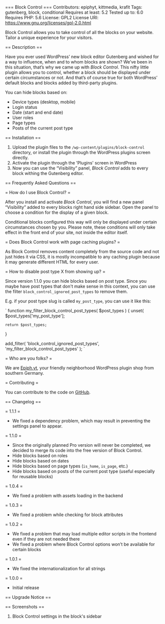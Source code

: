 === Block Control ===
Contributors: epiphyt, kittmedia, krafit
Tags: gutenberg, block, conditional
Requires at least: 5.2
Tested up to: 6.0
Requires PHP: 5.6
License: GPL2
License URI: https://www.gnu.org/licenses/gpl-2.0.html

Block Control allows you to take control of all the blocks on your website. Tailor a unique experience for your visitors.

== Description ==

Have you ever used WordPress’ new block editor Gutenberg and wished for a way to influence, when and to whom blocks are shown? We’ve been in this situation, that’s why we came up with _Block Control_. This nifty little plugin allows you to control, whether a block should be displayed under certain circumstances or not. And that’s of course true for both WordPress’ default blocks and blocks added by third-party plugins.

You can hide blocks based on:
* Device types (desktop, mobile)
* Login status
* Date (start and end date)
* User roles
* Page types
* Posts of the current post type

== Installation ==

1. Upload the plugin files to the `/wp-content/plugins/block-control` directory, or install the plugin through the WordPress plugins screen directly.
1. Activate the plugin through the 'Plugins' screen in WordPress
1. Now you can use the “Visibility” panel, _Block Control_ adds to every block withing the Gutenberg editor.


== Frequently Asked Questions ==

= How do I use Block Control? =

After you install and activate _Block Control_, you will find a new panel “Visibility” added to every blocks right hand side sidebar. Open the panel to choose a condition for the display of a given block.

Conditional blocks configured this way will only be displayed under certain circumstances chosen by you. Please note, these conditions will only take effect in the front end of your site, not inside the editor itself.

= Does Block Control work with page caching plugins? =

As Block Control removes content completely from the source code and not just hides it via CSS, it is mostly incompatible to any caching plugin because it may generate different HTML for every user.

= How to disable post type X from showing up? =

Since version 1.1.0 you can hide blocks based on post type. Since you maybe have post types that don't make sense in this context, you can use the filter `block_control_ignored_post_types` to remove them.

E.g. if your post type slug is called `my_post_type`, you can use it like this:

`
function my_filter_block_control_post_types( $post_types ) {
	unset( $post_types['my_post_type'];
	
	return $post_types;
}

add_filter( 'block_control_ignored_post_types', 'my_filter_block_control_post_types' );
`

= Who are you folks? =

We are [Epiph.yt](https://epiph.yt/), your friendly neighborhood WordPress plugin shop from southern Germany.

= Contributing =

You can contribute to the code on [GitHub](https://github.com/epiphyt/block-control).

== Changelog ==

= 1.1.1 =
* We fixed a dependency problem, which may result in preventing the settings panel to appear.

= 1.1.0 =
* Since the originally planned Pro version will never be completed, we decided to merge its code into the free version of Block Control.
* Hide blocks based on roles
* Hide blocks based on dates
* Hide blocks based on page types (`is_home`, `is_page`, etc.)
* Hide blocks based on posts of the current post type (useful especially for reusable blocks)

= 1.0.4 =
* We fixed a problem with assets loading in the backend

= 1.0.3 =
* We fixed a problem while checking for block attributes

= 1.0.2 =

* We fixed a problem that may load multiple editor scripts in the frontend even if they are not needed there
* We fixed a problem where Block Control options won’t be available for certain blocks

= 1.0.1 =
* We fixed the internationalization for all strings

= 1.0.0 =
* Initial release

== Upgrade Notice ==

== Screenshots ==

1. Block Control settings in the block's sidebar
